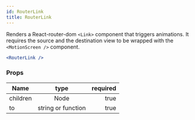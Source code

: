 ```yaml
---
id: RouterLink
title: RouterLink
---
```


Renders a React-router-dom ``<Link>`` component that triggers animations. It requires the source and the destination view to be wrapped with the ``<MotionScreen />`` component.
``` jsx
<RouterLink />
```

### Props

| Name          |      type     |   required |
| ------------- | :-----------: | -----:   |
| children      |   Node        | true |
| to     |   string or function | true    |

